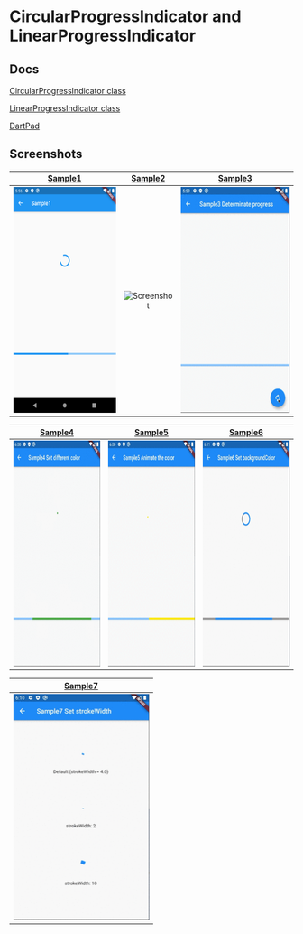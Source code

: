 # CircularProgressIndicator and LinearProgressIndicator

## Docs

[CircularProgressIndicator class](https://api.flutter.dev/flutter/material/CircularProgressIndicator-class.html)

[LinearProgressIndicator class](https://api.flutter.dev/flutter/material/LinearProgressIndicator-class.html)

[DartPad](https://dartpad.dev/d460887ddeae943e2cfc899ab2c0e248)

## Screenshots

|[Sample1](lib/pages/sample1.dart)|[Sample2](lib/pages/sample2.dart)|[Sample3](lib/pages/sample3.dart)|
|:-:|:-:|:-:|
|<img src="./screenshots/sample1.png" height="400" alt="Screenshot"/>|<img src="./screenshots/gifsSample2.gif" height="400" alt="Screenshot"/>|<img src="./screenshots/gif/sample3.gif" height="400" alt="Screenshot"/>|


|[Sample4](lib/pages/sample4.dart)|[Sample5](lib/pages/sample5.dart)|[Sample6](lib/pages/sample6.dart)|
|:-:|:-:|:-:|
|<img src="./screenshots/gif/sample4.gif" height="400" alt="Screenshot"/>|<img src="./screenshots/gif/sample5.gif" height="400" alt="Screenshot"/>|<img src="./screenshots/gif/sample6.gif" height="400" alt="Screenshot"/>|

|[Sample7](lib/pages/sample7.dart)|
|:-:|
|<img src="./screenshots/gif/sample7.gif" height="400" alt="Screenshot"/>|
